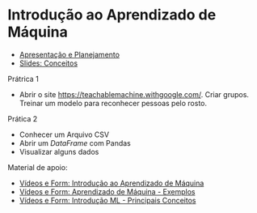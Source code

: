 # Introdução ao Aprendizado de Máquina 
* [Apresentação e Planejamento](https://docs.google.com/presentation/d/1dqH0Jwx3zzp5YQnQVOHnU7QthYB5SPcimitccRj3niA/edit?usp=sharing) 
* [Slides: Conceitos](https://docs.google.com/presentation/d/1p0ZDtjHuog-ENMHVbMX6LiabMXlTjYIV8t1DA2iBqIY/edit?usp=sharing)

Prátrica 1
* Abrir o site https://teachablemachine.withgoogle.com/. Criar grupos. Treinar um modelo para reconhecer pessoas pelo rosto. 

Prática 2
* Conhecer um Arquivo CSV
* Abrir um _DataFrame_ com Pandas 
* Visualizar alguns dados 

Material de apoio: 
* [Vídeos e Form: Introdução ao Aprendizado de Máquina](https://docs.google.com/forms/d/e/1FAIpQLScN2CzUWUSDjj4hCN-Xd8yDJQ75ks00c6eNqE6dFDg-mSnYRw/viewform?usp=sf_link)   
* [Vídeos e Form: Aprendizado de Máquina - Exemplos](https://docs.google.com/forms/d/e/1FAIpQLSf2tVmAS_Ovy_Fja5TVktUUWTo3AmnchAtTluMme7kOIIjchA/viewform?usp=sf_link)   
* [Vídeos e Form: Introdução ML - Principais Conceitos](https://docs.google.com/forms/d/e/1FAIpQLScqCw62IcRiKWNJx1qyqZPanjeCzPaAjB1Qg3diORDmyxY_OQ/viewform?usp=sf_link)
